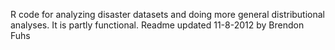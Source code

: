 R code for analyzing disaster datasets and doing more general distributional analyses.
It is partly functional.
Readme updated 11-8-2012 by Brendon Fuhs